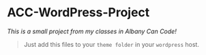 # ACC-WordPress-Project

*This is a small project from my classes in Albany Can Code!*

> Just add this files to your `theme folder` in your `wordpress` host.
